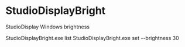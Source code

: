 # StudioDisplayBright
StudioDisplay Windows brightness

StudioDisplayBright.exe list
StudioDisplayBright.exe set --brightness 30